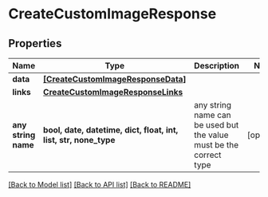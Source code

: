 # CreateCustomImageResponse


## Properties
Name | Type | Description | Notes
------------ | ------------- | ------------- | -------------
**data** | [**[CreateCustomImageResponseData]**](CreateCustomImageResponseData.md) |  | 
**links** | [**CreateCustomImageResponseLinks**](CreateCustomImageResponseLinks.md) |  | 
**any string name** | **bool, date, datetime, dict, float, int, list, str, none_type** | any string name can be used but the value must be the correct type | [optional]

[[Back to Model list]](../README.md#documentation-for-models) [[Back to API list]](../README.md#documentation-for-api-endpoints) [[Back to README]](../README.md)


